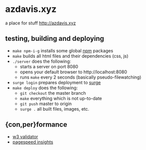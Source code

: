# azdavis.xyz

a place for stuff http://azdavis.xyz

## testing, building and deploying

- `make npm-i-g` installs some global [npm][npm] packages
- `make` builds all html files and their dependencies (css, js)
- `./server` does the following:
    - starts a server on port 8080
    - opens your default browser to http://localhost:8080
    - runs `make` every 2 seconds (basically pseudo-filewatching)
- `surge login` prepares deployment to [surge][sur]
- `make deploy` does the following:
    - `git checkout` the master branch
    - `make` everything which is not up-to-date
    - `git push` master to origin
    - `surge .` all built files, images, etc.

## {con,per}formance

- [w3 validator][w3v]
- [pagespeed insights][pag]

[npm]: https://www.npmjs.com
[sur]: https://surge.sh
[w3v]: https://validator.w3.org/nu/?doc=http://azdavis.xyz
[pag]: https://developers.google.com/speed/pagespeed/insights/?url=http://azdavis.xyz

